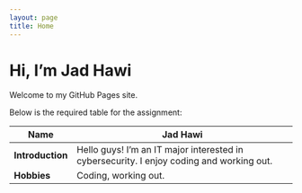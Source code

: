 ```yaml
---
layout: page
title: Home
---
```


# Hi, I’m Jad Hawi

Welcome to my GitHub Pages site.

Below is the required table for the assignment:

| **Name** | Jad Hawi |
|---|---|
| **Introduction** | Hello guys! I’m an IT major interested in cybersecurity. I enjoy coding and working out. |
| **Hobbies** | Coding, working out. |
